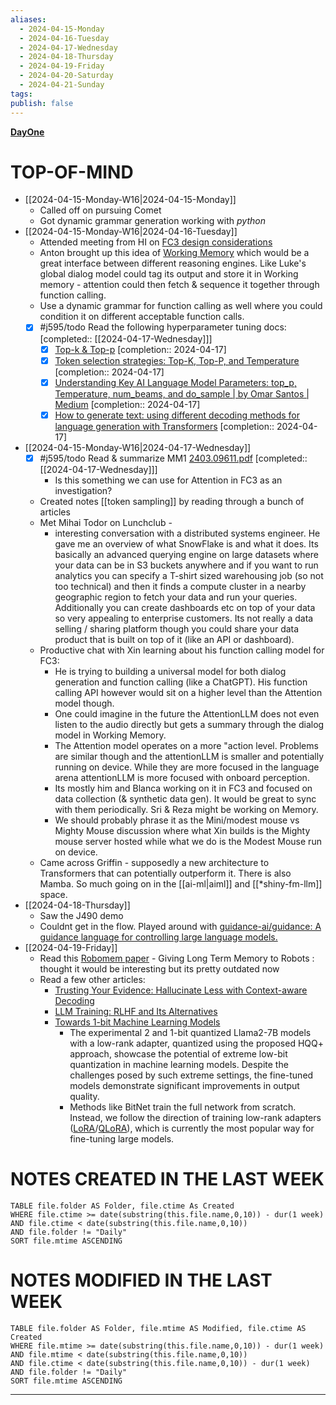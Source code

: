 ```yaml
---
aliases:
  - 2024-04-15-Monday
  - 2024-04-16-Tuesday
  - 2024-04-17-Wednesday
  - 2024-04-18-Thursday
  - 2024-04-19-Friday
  - 2024-04-20-Saturday
  - 2024-04-21-Sunday
tags: 
publish: false
---
```

**[DayOne](dayone://open?date=2024-04-15)**

# TOP-OF-MIND
- [[2024-04-15-Monday-W16|2024-04-15-Monday]]
	- Called off on pursuing Comet
	- Got dynamic grammar generation working with *python*
- [[2024-04-15-Monday-W16|2024-04-16-Tuesday]]
	- Attended meeting from HI on [FC3 design considerations](https://quip-apple.com/9lzuA75KbQwM)
	- Anton brought up this idea of [Working Memory](https://quip-apple.com/10i7Aiffw0yB) which would be a great interface between different reasoning engines. Like Luke's global dialog model could tag its output and store it in Working memory - attention could then fetch & sequence it together through function calling.
	- Use a dynamic grammar for function calling as well where you could condition it on different acceptable function calls.
	- [x] #j595/todo Read the following hyperparameter tuning docs: [completed:: [[2024-04-17-Wednesday]]]
		- [x] [Top-k & Top-p](https://docs.cohere.com/docs/controlling-generation-with-top-k-top-p)  [completion:: 2024-04-17]
		- [x] [Token selection strategies: Top-K, Top-P, and Temperature](https://peterchng.com/blog/2023/05/02/token-selection-strategies-top-k-top-p-and-temperature/)  [completion:: 2024-04-17]
		- [x] [Understanding Key AI Language Model Parameters: top\_p, Temperature, num\_beams, and do\_sample | by Omar Santos | Medium](https://becomingahacker.org/understanding-key-ai-language-model-parameters-top-p-temperature-num-beams-and-do-sample-9874bf3c89ae)  [completion:: 2024-04-17]
		- [x] [How to generate text: using different decoding methods for language generation with Transformers](https://huggingface.co/blog/how-to-generate)  [completion:: 2024-04-17]
- [[2024-04-15-Monday-W16|2024-04-17-Wednesday]]
	- [x] #j595/todo Read & summarize MM1 [2403.09611.pdf](https://arxiv.org/pdf/2403.09611.pdf) [completed:: [[2024-04-17-Wednesday]]]
		- Is this something we can use for Attention in FC3 as an investigation?
	- Created notes [[token sampling]] by reading through a bunch of articles
	- Met Mihai Todor on Lunchclub - 
		- interesting conversation with a distributed systems engineer. He gave me an overview of what SnowFlake is and what it does. Its basically an advanced querying engine on large datasets where your data can be in S3 buckets anywhere and if you want to run analytics you can specify a T-shirt sized warehousing job (so not too technical) and then it finds a compute cluster in a nearby geographic region to fetch your data and run your queries. Additionally you can create dashboards etc on top of your data so very appealing to enterprise customers. Its not really a data selling / sharing platform though you could share your data product that is built on top of it (like an API or dashboard).
	- Productive chat with Xin learning about his function calling model for FC3:
		- He is trying to building a universal model for both dialog generation and function calling (like a ChatGPT). His function calling API however would sit on a higher level than the Attention model though. 
		- One could imagine in the future the AttentionLLM does not even listen to the audio directly but gets a summary through the dialog model in Working Memory. 
		- The Attention model operates on a more "action level. Problems are similar though and the attentionLLM is smaller and potentially running on device. While they are more focused in the language arena attentionLLM is more focused with onboard perception.
		- Its mostly him and Blanca working on it in FC3 and focused on data collection (& synthetic data gen). It would be great to sync with them periodically. Sri & Reza might be working on Memory.
		- We should probably phrase it as the Mini/modest mouse vs Mighty Mouse discussion where what Xin builds is the Mighty mouse server hosted while what we do is the Modest Mouse run on device.
	- Came across Griffin - supposedly a new architecture to Transformers that can potentially outperform it. There is also Mamba. So much going on in the [[ai-ml|aiml]] and [[*shiny-fm-llm]] space.
- [[2024-04-18-Thursday]]
	- Saw the J490 demo
	- Couldnt get in the flow. Played around with [guidance-ai/guidance: A guidance language for controlling large language models.](https://github.com/guidance-ai/guidance?tab=readme-ov-file#stateful-guidance-functions)
- [[2024-04-19-Friday]]
	- Read this [Robomem paper](https://arxiv.org/pdf/2003.10553.pdf) - Giving Long Term Memory to Robots : thought it would be interesting but its pretty outdated now 
	- Read a few other articles:
		- [Trusting Your Evidence: Hallucinate Less with Context-aware Decoding](https://arxiv.org/pdf/2305.14739.pdf)
		- [LLM Training: RLHF and Its Alternatives](https://magazine.sebastianraschka.com/p/llm-training-rlhf-and-its-alternatives)
		- [Towards 1-bit Machine Learning Models](https://mobiusml.github.io/1bit_blog/)
			- The experimental 2 and 1-bit quantized Llama2-7B models with a low-rank adapter, quantized using the proposed HQQ+ approach, showcase the potential of extreme low-bit quantization in machine learning models. Despite the challenges posed by such extreme settings, the fine-tuned models demonstrate significant improvements in output quality.
			- Methods like BitNet train the full network from scratch. Instead, we follow the direction of training low-rank adapters ([LoRA](https://arxiv.org/abs/2106.09685)/[QLoRA](https://arxiv.org/abs/2305.14314)), which is currently the most popular way for fine-tuning large models.


# NOTES CREATED IN THE LAST WEEK
``` dataview
TABLE file.folder AS Folder, file.ctime As Created
WHERE file.ctime >= date(substring(this.file.name,0,10)) - dur(1 week) 
AND file.ctime < date(substring(this.file.name,0,10)) 
AND file.folder != "Daily"
SORT file.mtime ASCENDING
```

# NOTES MODIFIED IN THE LAST WEEK
``` dataview
TABLE file.folder AS Folder, file.mtime AS Modified, file.ctime AS Created
WHERE file.mtime >= date(substring(this.file.name,0,10)) - dur(1 week)
AND file.mtime < date(substring(this.file.name,0,10))
AND file.ctime < date(substring(this.file.name,0,10)) - dur(1 week)
AND file.folder != "Daily"
SORT file.mtime ASCENDING
```
---
